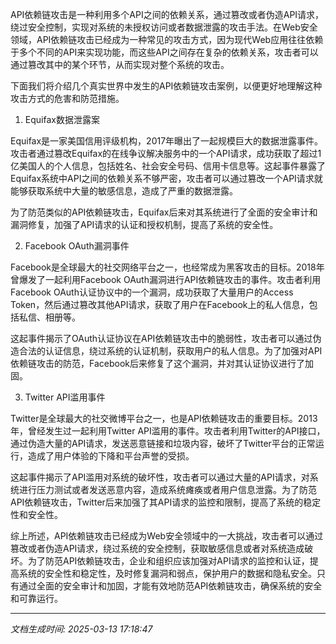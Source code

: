API依赖链攻击是一种利用多个API之间的依赖关系，通过篡改或者伪造API请求，绕过安全控制，实现对系统的未授权访问或者数据泄露的攻击手法。在Web安全领域，API依赖链攻击已经成为一种常见的攻击方式，因为现代Web应用往往依赖于多个不同的API来实现功能，而这些API之间存在复杂的依赖关系，攻击者可以通过篡改其中的某个环节，从而实现对整个系统的攻击。

下面我们将介绍几个真实世界中发生的API依赖链攻击案例，以便更好地理解这种攻击方式的危害和防范措施。

1. Equifax数据泄露案

Equifax是一家美国信用评级机构，2017年曝出了一起规模巨大的数据泄露事件。攻击者通过篡改Equifax的在线争议解决服务中的一个API请求，成功获取了超过1亿美国人的个人信息，包括姓名、社会安全号码、信用卡信息等。这起事件暴露了Equifax系统中API之间的依赖关系不够严密，攻击者可以通过篡改一个API请求就能够获取系统中大量的敏感信息，造成了严重的数据泄露。

为了防范类似的API依赖链攻击，Equifax后来对其系统进行了全面的安全审计和漏洞修复，加强了API请求的认证和授权机制，提高了系统的安全性。

2. Facebook OAuth漏洞事件

Facebook是全球最大的社交网络平台之一，也经常成为黑客攻击的目标。2018年曾爆发了一起利用Facebook OAuth漏洞进行API依赖链攻击的事件。攻击者利用Facebook OAuth认证协议中的一个漏洞，成功获取了大量用户的Access Token，然后通过篡改其他API请求，获取了用户在Facebook上的私人信息，包括私信、相册等。

这起事件揭示了OAuth认证协议在API依赖链攻击中的脆弱性，攻击者可以通过伪造合法的认证信息，绕过系统的认证机制，获取用户的私人信息。为了加强对API依赖链攻击的防范，Facebook后来修复了这个漏洞，并对其认证协议进行了加固。

3. Twitter API滥用事件

Twitter是全球最大的社交微博平台之一，也是API依赖链攻击的重要目标。2013年，曾经发生过一起利用Twitter API滥用的事件。攻击者利用Twitter的API接口，通过伪造大量的API请求，发送恶意链接和垃圾内容，破坏了Twitter平台的正常运行，造成了用户体验的下降和平台声誉的受损。

这起事件揭示了API滥用对系统的破坏性，攻击者可以通过大量的API请求，对系统进行压力测试或者发送恶意内容，造成系统瘫痪或者用户信息泄露。为了防范API依赖链攻击，Twitter后来加强了其API请求的监控和限制，提高了系统的稳定性和安全性。

综上所述，API依赖链攻击已经成为Web安全领域中的一大挑战，攻击者可以通过篡改或者伪造API请求，绕过系统的安全控制，获取敏感信息或者对系统造成破坏。为了防范API依赖链攻击，企业和组织应该加强对API请求的监控和认证，提高系统的安全性和稳定性，及时修复漏洞和弱点，保护用户的数据和隐私安全。只有通过全面的安全审计和加固，才能有效地防范API依赖链攻击，确保系统的安全和可靠运行。

---

*文档生成时间: 2025-03-13 17:18:47*












